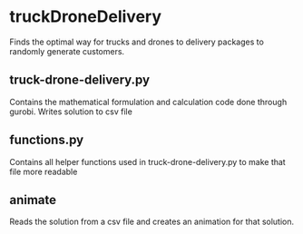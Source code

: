 # truckDroneDelivery
Finds the optimal way for trucks and drones to delivery packages to randomly generate customers.

## truck-drone-delivery.py
Contains the mathematical formulation and calculation code done through gurobi. Writes solution to csv file

## functions.py
Contains all helper functions used in truck-drone-delivery.py to make that file more readable

## animate
Reads the solution from a csv file and creates an animation for that solution. 